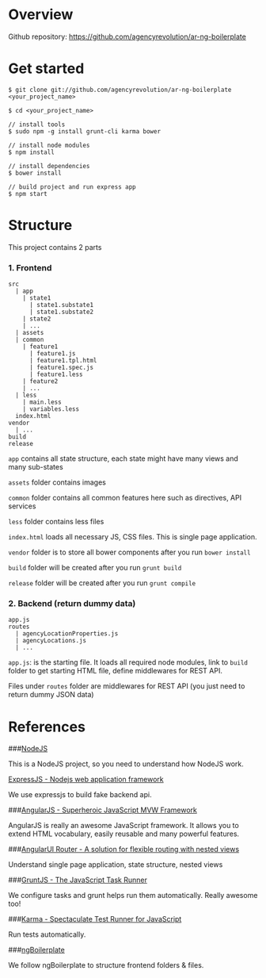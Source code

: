 
Overview
====
Github repository: <https://github.com/agencyrevolution/ar-ng-boilerplate>

Get started
====
```
$ git clone git://github.com/agencyrevolution/ar-ng-boilerplate <your_project_name>

$ cd <your_project_name>

// install tools
$ sudo npm -g install grunt-cli karma bower

// install node modules
$ npm install

// install dependencies
$ bower install

// build project and run express app
$ npm start
```

Structure
====

This project contains 2 parts

### 1. Frontend

```
src
  | app
    | state1
      | state1.substate1
      | state1.substate2
    | state2
    | ...
  | assets
  | common
    | feature1
      | feature1.js
      | feature1.tpl.html
      | feature1.spec.js
      | feature1.less
    | feature2
    | ...
  | less
    | main.less
    | variables.less
  index.html
vendor
  | ...
build
release
```

`app` contains all state structure, each state might have many views and many sub-states

`assets` folder contains images
  
`common` folder contains all common features here such as directives, API services

`less` folder contains less files

`index.html` loads all necessary JS, CSS files. This is single page application.

`vendor` folder is to store all bower components after you run `bower install`

`build` folder will be created after you run `grunt build`

`release` folder will be created after you run `grunt compile`

### 2. Backend (return dummy data)

```
app.js
routes
  | agencyLocationProperties.js
  | agencyLocations.js
  | ...
```

`app.js`: is the starting file. It loads all required node modules, link to `build` folder to get starting HTML file, define middlewares for REST API.

Files under `routes` folder are middlewares for REST API (you just need to return dummy JSON data)

References
====

###<a href="http://nodejs.org" target="_blank">NodeJS</a>

This is a NodeJS project, so you need to understand how NodeJS work.

<a href="http://expressjs.com/" target="_blank">ExpressJS - Nodejs web application framework</a>

We use expressjs to build fake backend api.

###<a href="http://angularjs.org" target="_blank">AngularJS - Superheroic JavaScript MVW Framework</a>

AngularJS is really an awesome JavaScript framework. It allows you to extend HTML vocabulary, easily reusable and many powerful features.

###<a href="https://github.com/angular-ui/ui-router" target="_blank">AngularUI Router - A solution for flexible routing with nested views</a>

Understand single page application, state structure, nested views

###<a href="http://gruntjs.com/" target="_blank">GruntJS - The JavaScript Task Runner</a>

We configure tasks and grunt helps run them automatically. Really awesome too!

###<a href="http://karma-runner.github.io/" target="_blank">Karma - Spectaculate Test Runner for JavaScript</a>

Run tests automatically.

###<a href="http://joshdmiller.github.com/ng-boilerplate" target="_blank">ngBoilerplate</a>

We follow ngBoilerplate to structure frontend folders & files.